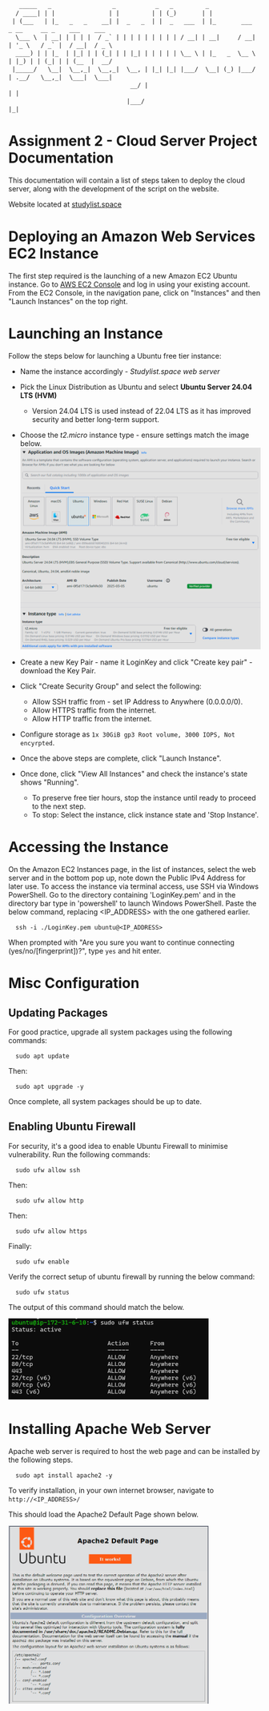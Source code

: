 ```
   _____   _                 _           _   _         _                                           
  / ____| | |               | |         | | (_)       | |                                          
 | (___   | |_   _   _    __| |  _   _  | |  _   ___  | |_       ___   _ __     __ _    ___    ___ 
  \___ \  | __| | | | |  / _` | | | | | | | | | / __| | __|     / __| | '_ \   / _` |  / __|  / _ \
  ____) | | |_  | |_| | | (_| | | |_| | | | | | \__ \ | |_   _  \__ \ | |_) | | (_| | | (__  |  __/
 |_____/   \__|  \__,_|  \__,_|  \__, | |_| |_| |___/  \__| (_) |___/ | .__/   \__,_|  \___|  \___|
                                  __/ |                               | |                          
                                 |___/                                |_|
```

# Assignment 2 - Cloud Server Project Documentation

This documentation will contain a list of steps taken to deploy the cloud server, along with the development of the script on the website.

Website located at [studylist.space](https://studylist.space)

# Deploying an Amazon Web Services EC2 Instance
The first step required is the launching of a new Amazon EC2 Ubuntu instance.
Go to [AWS EC2 Console](https://console.aws.amazon.com/ec2/) and log in using your existing account.
From the EC2 Console, in the navigation pane, click on "Instances" and then "Launch Instances" on the top right. 

# Launching an Instance
Follow the steps below for launching a Ubuntu free tier instance:
* Name the instance accordingly - *Studylist.space web server*
* Pick the Linux Distribution as Ubuntu and select **Ubuntu Server 24.04 LTS (HVM)**
   * Version 24.04 LTS is used instead of 22.04 LTS as it has improved security and better long-term support.
* Choose the *t2.micro* instance type - ensure settings match the image below.
  <img src="/Images/instance-settings.png" width="500">

* Create a new Key Pair - name it LoginKey and click "Create key pair" - download the Key Pair.
* Click "Create Security Group" and select the following:
   * Allow SSH traffic from - set IP Address to Anywhere (0.0.0.0/0).
   * Allow HTTPS traffic from the internet.
   * Allow HTTP traffic from the internet.
* Configure storage as `1x 30GiB gp3 Root volume, 3000 IOPS, Not encyrpted`.
* Once the above steps are complete, click "Launch Instance".
* Once done, click "View All Instances" and check the instance's state shows "Running".
   * To preserve free tier hours, stop the instance until ready to proceed to the next step.
   * To stop: Select the instance, click instance state and 'Stop Instance'.

# Accessing the Instance
On the Amazon EC2 Instances page, in the list of instances, select the web server and in the bottom pop up, note down the Public IPv4 Address for later use.
To access the instance via terminal access, use SSH via Windows PowerShell.
Go to the directory containing 'LoginKey.pem' and in the directory bar type in 'powershell' to launch Windows PowerShell.
Paste the below command, replacing <IP_ADDRESS> with the one gathered earlier.

      ssh -i ./LoginKey.pem ubuntu@<IP_ADDRESS>

When prompted with "Are you sure you want to continue connecting (yes/no/[fingerprint])?", type `yes` and hit enter.

# Misc Configuration
## Updating Packages
For good practice, upgrade all system packages using the following commands:

      sudo apt update
Then:

      sudo apt upgrade -y

Once complete, all system packages should be up to date.

## Enabling Ubuntu Firewall
For security, it's a good idea to enable Ubuntu Firewall to minimise vulnerability.
Run the following commands:

      sudo ufw allow ssh
Then:  

      sudo ufw allow http
Then:  

      sudo ufw allow https
Finally:

      sudo ufw enable

Verify the correct setup of ubuntu firewall by running the below command:

      sudo ufw status

The output of this command should match the below.

<img src="/Images/UFW.png" width="400">

# Installing Apache Web Server
Apache web server is required to host the web page and can be installed by the following steps.

      sudo apt install apache2 -y

To verify installation, in your own internet browser, navigate to `http://<IP_ADDRESS>/`

This should load the Apache2 Default Page shown below.

<img src="/Images/apache2-default-page.png" width="400">
